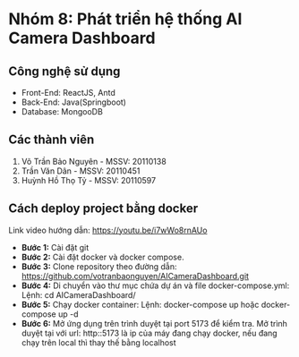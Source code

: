 # Nhóm 8: Phát triển hệ thống AI Camera Dashboard

## Công nghệ sử dụng
* Front-End: ReactJS, Antd
* Back-End: Java(Springboot)
* Database: MongooDB

## Các thành viên
1. Võ Trần Bảo Nguyên - MSSV: 20110138
2. Trần Văn Dân - MSSV: 20110451
3. Huỳnh Hồ Thọ Tỷ - MSSV: 20110597


## Cách deploy project bằng docker
Link video hướng dẫn: https://youtu.be/i7wWo8rnAUo
- **Bước 1:** Cài đặt git
- **Bước 2:** Cài đặt docker và docker compose.
- **Bước 3:** Clone repository theo đường dẫn: https://github.com/votranbaonguyen/AICameraDashboard.git
- **Bước 4:** Di chuyển vào thư mục chứa dự án và file docker-compose.yml:
Lệnh: cd AICameraDashboard/
- **Bước 5:** Chạy docker container:
Lệnh: docker-compose up hoặc docker-compose up -d
- **Bước 6:** Mở ứng dụng trên trình duyệt tại port 5173 để kiểm tra.
Mở trình duyệt tại với url: http:<ip>:5173
<ip> là ip của máy đang chạy docker, nếu đang chạy trên local thì thay thế bằng localhost




